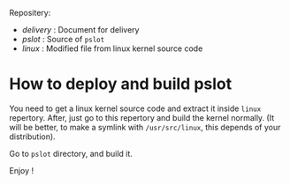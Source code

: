 Repositery:

- *delivery* : Document for delivery
- *pslot*    : Source of ```pslot```
- *linux*    : Modified file from linux kernel source code


How to deploy and build pslot
=============================

You need to get a linux kernel source code and extract it inside ```linux``` repertory. After, just go to this repertory and build the kernel normally. (It will be better, to make a symlink with ```/usr/src/linux```, this depends of your distribution).

Go to ```pslot``` directory, and build it.

Enjoy !

